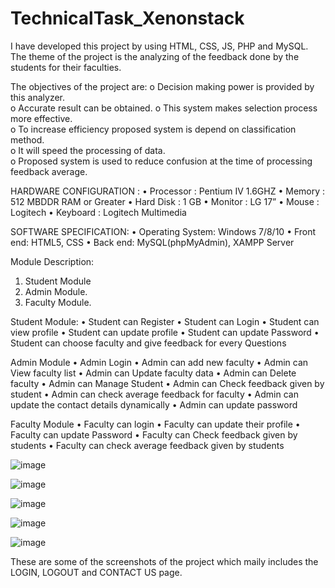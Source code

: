 # TechnicalTask_Xenonstack
I have developed this project by using HTML, CSS, JS, PHP and MySQL.
The theme of the project is the analyzing of the feedback done by the students for their faculties.

The objectives of the project are:
o Decision making power is provided by this analyzer.  
o	Accurate result can be obtained.  o This system makes selection process more effective.  
o	To increase efficiency proposed system is depend on classification method.  
o	It will speed the processing of data.  
o	Proposed system is used to reduce confusion at the time of processing feedback average.  

HARDWARE CONFIGURATION :
•	Processor : Pentium IV 1.6GHZ 
•	Memory : 512 MBDDR RAM or Greater 
•	Hard Disk : 1 GB 
•	Monitor : LG 17” 
•	Mouse : Logitech 
•	Keyboard : Logitech Multimedia 

SOFTWARE SPECIFICATION: 
•	Operating System: Windows 7/8/10 
•	Front end: HTML5, CSS 
•	Back end: MySQL(phpMyAdmin), XAMPP Server 
 

Module Description: 
1.	Student Module 
2.	Admin Module. 
3.	Faculty Module. 

Student Module: 
•	Student can Register 
•	Student can Login 
•	Student can view profile 
•	Student can update profile 
•	Student can update Password 
•	Student can choose faculty and give feedback for every Questions 

 Admin Module 
•	Admin Login 
•	Admin can add new faculty 
•	Admin can View faculty list 
•	Admin can Update faculty data 
•	Admin can Delete faculty 
•	Admin can Manage Student 
•	Admin can Check feedback given by student 
•	Admin can check average feedback for faculty 
•	Admin can update the contact details dynamically 
•	Admin can update password 

 Faculty Module 
•	Faculty can login 
•	Faculty can update their profile 
•	Faculty can update Password 
•	Faculty can Check feedback given by students 
•	Faculty can check average feedback given by students 

![image](https://user-images.githubusercontent.com/94628915/196790095-7bd23766-15a1-4ccf-9fa6-500c08d481cf.png)

![image](https://user-images.githubusercontent.com/94628915/196790268-97c97731-b7e6-4f02-94a7-e898e2be1b59.png)

![image](https://user-images.githubusercontent.com/94628915/196790303-4167a375-40b8-48a9-8f28-6477086d99de.png)

![image](https://user-images.githubusercontent.com/94628915/196790480-4e6023f2-3cba-4dcd-89b4-743a7a261147.png)

![image](https://user-images.githubusercontent.com/94628915/196790671-ae348c6f-1b33-4237-ae6d-208d78c3ca39.png)


These are some of the screenshots of the project which maily includes the LOGIN, LOGOUT and CONTACT US page.
